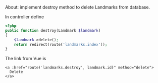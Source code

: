 About: implement destroy method to delete Landmarks from database.

In controller define

```php
<?php
public function destroy(Landmark $landmark)
{
    $landmark->delete();
    return redirect(route('landmarks.index'));
}
```

The link from Vue is

```vue
<a :href="route('landmarks.destroy', landmark.id)" method="delete">
  Delete
</a>
```
